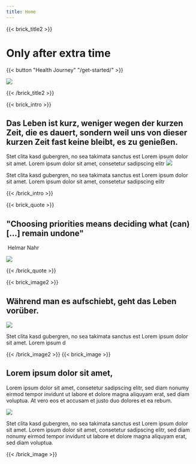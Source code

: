 ```yaml
---
title: Home
---
```

{{< brick_title2 >}}
# Only after extra time

{{< button "Health Journey" "/get-started/" >}}

![](/uploads/photos/title.jpg)

{{< /brick_title2 >}}

{{< brick_intro >}}

## Das Leben ist kurz, weniger wegen der kurzen Zeit, die es dauert, sondern weil uns von dieser kurzen Zeit fast keine bleibt, es zu genießen.

Stet clita kasd gubergren, no sea takimata sanctus est Lorem ipsum dolor sit amet. Lorem ipsum dolor sit amet, consetetur sadipscing elitr
![](/uploads/illustrations/christchurch_2s.svg)

Stet clita kasd gubergren, no sea takimata sanctus est Lorem ipsum dolor sit amet. Lorem ipsum dolor sit amet, consetetur sadipscing elitr

{{< /brick_intro >}}

{{< brick_quote >}}

## "Choosing priorities means deciding what (can) [...] remain undone"
 &nbsp;Helmar Nahr

![](/uploads/gallery/citation_1.jpg)

{{< /brick_quote >}}

{{< brick_image2 >}}

## Während man es aufschiebt, geht das Leben vorüber.

![](/uploads/illustrations/christchurch_1s.svg)

Stet clita kasd gubergren, no sea takimata sanctus est Lorem ipsum dolor sit amet. Lorem ipsum d

{{< /brick_image2 >}}
{{< brick_image >}}

## Lorem ipsum dolor sit amet, 

Lorem ipsum dolor sit amet, consetetur sadipscing elitr, sed diam nonumy eirmod tempor invidunt ut labore et dolore magna aliquyam erat, sed diam voluptua. At vero eos et accusam et justo duo dolores et ea rebum.

![](/uploads/illustrations/paint_test.svg)


Stet clita kasd gubergren, no sea takimata sanctus est Lorem ipsum dolor sit amet. Lorem ipsum dolor sit amet, consetetur sadipscing elitr, sed diam nonumy eirmod tempor invidunt ut labore et dolore magna aliquyam erat, sed diam voluptua.

{{< /brick_image >}}

